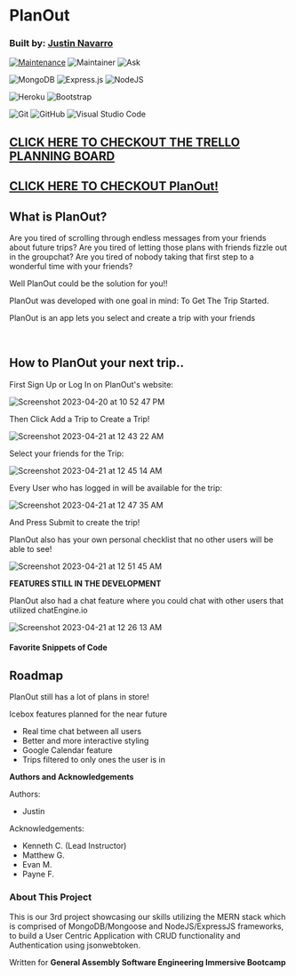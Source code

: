 # PlanOut

### Built by: **[Justin Navarro](https://www.linkedin.com/in/justin-navarro/)**

[![Maintenance](https://img.shields.io/badge/Maintained%3F-yes-green.svg)](https://GitHub.com/Naereen/StrapDown.js/graphs/commit-activity)
![Maintainer](https://img.shields.io/badge/Maintainer-justinnavarr0-blue)
![Ask](https://img.shields.io/badge/Ask%20me-anything-1abc9c.svg)

![MongoDB](https://img.shields.io/badge/MongoDB-%234ea94b.svg?style=for-the-badge&logo=mongodb&logoColor=white)
![Express.js](https://img.shields.io/badge/express.js-%23404d59.svg?style=for-the-badge&logo=express&logoColor=%2361DAFB)
![NodeJS](https://img.shields.io/badge/node.js-6DA55F?style=for-the-badge&logo=node.js&logoColor=white)

![Heroku](https://img.shields.io/badge/heroku-%23430098.svg?style=for-the-badge&logo=heroku&logoColor=white)
![Bootstrap](https://img.shields.io/badge/bootstrap-%23563D7C.svg?style=for-the-badge&logo=bootstrap&logoColor=white)

![Git](https://img.shields.io/badge/GIT-E44C30?style=for-the-badge&logo=git&logoColor=white)
![GitHub](https://img.shields.io/badge/GitHub-100000?style=for-the-badge&logo=github&logoColor=white)
![Visual Studio Code](https://img.shields.io/badge/Visual_Studio_Code-0078D4?style=for-the-badge&logo=visual%20studio%20code&logoColor=white)

## **[CLICK HERE TO CHECKOUT THE TRELLO PLANNING BOARD](https://trello.com/b/sX5naHty/planout/)**

## **[CLICK HERE TO CHECKOUT PlanOut!](https://planout.herokuapp.com/)**


## What is PlanOut?
Are you tired of scrolling through endless messages from your friends about future trips? Are you tired of letting those plans with friends fizzle out in the groupchat? Are you tired of nobody taking that first step to a wonderful time with your friends?

Well PlanOut could be the solution for you!!

PlanOut was developed with one goal in mind: To Get The Trip Started.

PlanOut is an app lets you select and create a trip with your friends 

<br />

## How to **PlanOut** your next trip..

First Sign Up or Log In on PlanOut's website:

![Screenshot 2023-04-20 at 10 52 47 PM](https://user-images.githubusercontent.com/107282884/233574340-1c8aa594-e7e2-4afb-9229-9cc26ac6318e.png)

Then Click Add a Trip to Create a Trip!

![Screenshot 2023-04-21 at 12 43 22 AM](https://user-images.githubusercontent.com/107282884/233574745-2e2a83f4-f964-4281-96db-c670f6e97982.png)

Select your friends for the Trip:

![Screenshot 2023-04-21 at 12 45 14 AM](https://user-images.githubusercontent.com/107282884/233575231-1d1dc257-cfed-4cab-959d-1318378eca3b.png)

Every User who has logged in will be available for the trip:

![Screenshot 2023-04-21 at 12 47 35 AM](https://user-images.githubusercontent.com/107282884/233575625-53cc9859-2dd7-42c4-ae2a-4ca538f1bef4.png)

And Press Submit to create the trip!


PlanOut also has your own personal checklist that no other users will be able to see!

![Screenshot 2023-04-21 at 12 51 45 AM](https://user-images.githubusercontent.com/107282884/233576665-b58f18a8-bc10-4bf3-9f7a-1f194888a13e.png)

**FEATURES STILL IN THE DEVELOPMENT**

PlanOut also had a chat feature where you could chat with other users that utilized chatEngine.io

![Screenshot 2023-04-21 at 12 26 13 AM](https://user-images.githubusercontent.com/107282884/233577407-d5558ffd-db79-477f-8ead-e036dbbf125d.png)

#### Favorite Snippets of Code

## Roadmap


PlanOut still has a lot of plans in store!

Icebox features planned for the near future
- Real time chat between all users
- Better and more interactive styling
- Google Calendar feature
- Trips filtered to only ones the user is in



**Authors and Acknowledgements**

Authors:
- Justin


Acknowledgements: 
- Kenneth C. (Lead Instructor)
- Matthew G. 
- Evan M.
- Payne F.

### About This Project

This is our 3rd project showcasing our skills utilizing the MERN stack which is comprised of MongoDB/Mongoose and NodeJS/ExpressJS frameworks, to build a User Centric Application with CRUD functionality and Authentication using jsonwebtoken.

Written for **General Assembly Software Engineering Immersive Bootcamp**
